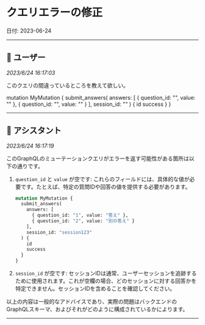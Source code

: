 # クエリエラーの修正

日付: 2023-06-24

---

## 👤 ユーザー
*2023/6/24 16:17:03*

このクエリの間違っているところを教えて欲しい。

mutation MyMutation {
  submit\_answers(
    answers: \[
      { question\_id: "", value: "" },
      { question\_id: "", value: "" }
    \],
    session\_id: ""
  ) {
    id
    success
  }
}

---

## 🤖 アシスタント
*2023/6/24 16:17:19*

このGraphQLのミューテーションクエリがエラーを返す可能性がある箇所は以下の通りです。

1. `question_id` と `value` が空です: これらのフィールドには、具体的な値が必要です。たとえば、特定の質問IDや回答の値を提供する必要があります。

    ```graphql
    mutation MyMutation {
      submit_answers(
        answers: [
          { question_id: "1", value: "答え" },
          { question_id: "2", value: "別の答え" }
        ],
        session_id: "session123"
      ) {
        id
        success
      }
    }
    ```

2. `session_id` が空です: セッションIDは通常、ユーザーセッションを追跡するために使用されます。これが空欄の場合、どのセッションに対する回答かを特定できません。セッションIDを含めることを確認してください。

以上の内容は一般的なアドバイスであり、実際の問題はバックエンドのGraphQLスキーマ、およびそれがどのように構成されているかによります。

---
